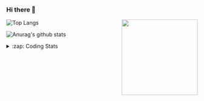 ### Hi there 👋

<!--
**tao8687/tao8687** is a ✨ _special_ ✨ repository because its `README.md` (this file) appears on your GitHub profile.

Here are some ideas to get you started:

- 🔭 I’m currently working on ...
- 🌱 I’m currently learning ...
- 👯 I’m looking to collaborate on ...
- 🤔 I’m looking for help with ...
- 💬 Ask me about ...
- 📫 How to reach me: ...
- 😄 Pronouns: ...
- ⚡ Fun fact: ...
-->

<img align='right' src="https://media.giphy.com/media/M9gbBd9nbDrOTu1Mqx/giphy.gif" width="200">

  
![Top Langs](https://github-readme-stats.vercel.app/api/top-langs/?username=tao8687&layout=compact&title_color=23238E&text_color=A67D3D)

![Anurag's github stats](https://github-readme-stats.vercel.app/api?username=tao8687&show_icons=true&&text_color=A67D3D&title_color=23238E&show_icons=false&count_private=true&hide=stars)

<details>
  <summary>:zap: Coding Stats</summary>
  <b>
<!--START_SECTION:waka-->

```text
From: 25 July 2022 - To: 01 August 2022

C            14 hrs 8 mins   █████████████░░░░░░░░░░░░   52.23 %
C++          6 hrs 5 mins    █████▓░░░░░░░░░░░░░░░░░░░   22.50 %
Markdown     2 hrs 56 mins   ██▓░░░░░░░░░░░░░░░░░░░░░░   10.86 %
CMake        1 hr 8 mins     █░░░░░░░░░░░░░░░░░░░░░░░░   04.21 %
Git Config   49 mins         ▓░░░░░░░░░░░░░░░░░░░░░░░░   03.03 %
Other        47 mins         ▓░░░░░░░░░░░░░░░░░░░░░░░░   02.93 %
```

<!--END_SECTION:waka-->
</details>
